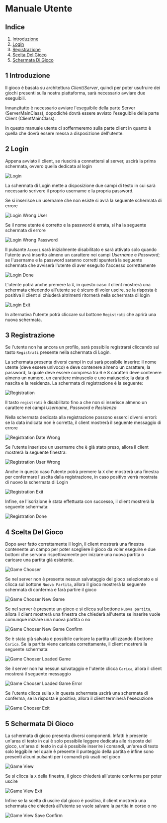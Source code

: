 # Manuale Utente

## Indice

1. [Introduzione](#1-Introduzione)
2. [Login](#2-Login)
3. [Registrazione](#3-Registrazione)
4. [Scelta Del Gioco](#4-Scelta-Del-Gioco)
5. [Schermata Di Gioco](#5-Schermata-Di-Gioco)

## 1 Introduzione

Il gioco è basata su architettura *Client*/*Server*, quindi per poter usufruire dei giochi presenti sulla nostra piattaforma, sarà necessario avviare due eseguibili.

Innanzitutto è necessario avviare l'eseguibile della parte Server (ServerMainClass), dopodiché dovrà essere avviato l'eseguibile della parte Client (ClientMainClass).

In questo manuale utente ci soffermeremo sulla parte client in quanto è quella che dovrà essere messa a disposizione dell'utente.

## 2 Login

Appena avviato il client, se riuscirà a connettersi al server, uscirà la prima schermata, ovvero quella dedicata al login

![Login](img/Login.png)

La schermata di Login mette a disposizione due campi di testo in cui sarà necessario scrivere il proprio username e la propria password.

Se si inserisce un username che non esiste si avrà la seguente schermata di errore

![Login Wrong User](img/LoginErrorWrongUser.png)

Se il nome utente è corretto e la password è errata, si ha la seguente schermata di errore

![Login Wrong Password](img/LoginErrorWrongPassword.png)

Il pulsante `Accedi` sarà inizialmente disabilitato e sarà attivato solo quando l'utente avrà inserito almeno un carattere nei campi *Username* e *Password*;
se l'username e la password saranno corretti spunterà la seguente schermata che avviserà l'utente di aver eseguito l'accesso correttamente

![Login Done](img/LoginDone.png)

L'utente potrà anche premere la `X`, in questo caso il client mostrerà una schermata chiedendo all'utente se è sicuro di voler uscire, se la risposta è positiva il client si chiuderà altrimenti ritornerà nella schermata di login

![Login Exit](img/LoginExit.png)

In alternativa l'utente potrà cliccare sul bottone `Registrati` che aprirà una nuova schermata.

## 3 Registrazione

Se l'utente non ha ancora un profilo, sarà possibile registrarsi cliccando sul tasto `Registrati` presente nella schermata di Login.

La schermata presenta diversi campi in cui sarà possibile inserire: il nome utente (deve essere univoco) e deve contenere almeno un carattere; la password, la quale deve essere compresa tra 6 e 8 caratteri deve contenere almeno un numero, un carattere minuscolo e uno maiuscolo; la data di nascita e la residenza. La schermata di registrazione è la seguente:

![Registration](img/Registration.png)

Il tasto `registrati` è disabilitato fino a che non si inserisce almeno un carattere nei campi *Username*, *Password* e *Residenza*

Nella schermata dedicata alla registrazione possono esserci diversi errori: se la data indicata non è corretta, il client mostrerà il seguente messaggio di errore

![Registration Date Wrong](img/RegistrationErrorDateWrong.png)

Se l'utente inserisce un username che è già stato preso, allora il client mostrerà la seguente finestra:

![Registration User Wrong](img/RegistrationErrorUserWrong.png)

Anche in questo caso l'utente potrà premere la `X` che mostrerà una finestra per confermare l'uscita dalla registrazione, in caso positivo verrà mostrata di nuovo la schermata di Login

![Registration Exit](img/RegistrationExit.png)

Infine, se l'iscrizione è stata effettuata con successo, il client mostrerà la seguente schermata:

![Registration Done](img/RegistrationDone.png)

## 4 Scelta Del Gioco

Dopo aver fatto correttamente il login, il client mostrerà una finestra contenente un campo per poter scegliere il gioco da voler eseguire e due bottoni che servono rispettivamente per iniziare una nuova partita o caricare una partita già esistente.

![Game Chooser](img/GameChooser.png)

Se nel server non è presente nessun salvataggio del gioco selezionato e si clicca sul bottone `Nuova Partita`, allora il gioco mostrerà la seguente schermata di conferma e farà partire il gioco

![Game Chooser New Game](img/GameChooserNewGame.png)

Se nel server è presente un gioco e si clicca sul bottone `Nuova partita`, allora il client mostrerà una finestra che chiederà all'utente se inserire vuole comunque iniziare una nuova partita o no

![Game Chooser New Game Confirm](img/GameChooserNewGameConfirm.png)

Se è stata già salvata è possibile caricare la partita utilizzando il bottone `Carica`. Se la partita viene caricata correttamente, il client mostrerà la seguente schermata:

![Game Chooser Loaded Game](img/GameChooserLoadedGame.png)

Se il server non ha nessun salvataggio e l'utente clicca `Carica`, allora il client mostrerà il seguente messaggio

![Game Chooser Loaded Game Error](img/GameChooserLoadedGameError.png)

Se l'utente clicca sulla `X` in questa schermata uscirà una schermata di conferma, se la risposta è positiva, allora il client terminerà l'esecuzione

![Game Chooser Exit](img/GameChooserExit.png)

## 5 Schermata Di Gioco

La schermata di gioco presenta diversi componenti. Infatti è presente un'area di testo in cui è solo possibile leggere dedicata alle risposte del gioco, un'area di testo in cui è possibile inserire i comandi, un'area di testo solo leggibile nel quale è presente il punteggio della partita e infine sono presenti alcuni pulsanti per i comandi più usati nel gioco

![Game View](img/GameView.png)

Se si clicca la `X` della finestra, il gioco chiederà all'utente conferma per poter uscire

![Game View Exit](img/GameViewExit.png)

Infine se la scelta di uscire dal gioco è positiva, il client mostrerà una schermata che chiederà all'utente se vuole salvare la partita in corso o no

![Game View Save Confirm](img/GameViewSaveConfirm.png)
